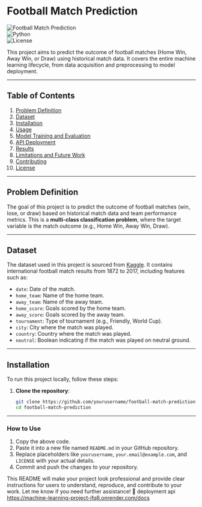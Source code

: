 # Football Match Prediction

![Football Match Prediction](https://img.shields.io/badge/Status-Completed-brightgreen)  
![Python](https://img.shields.io/badge/Python-3.8%2B-blue)  
![License](https://img.shields.io/badge/License-MIT-orange)

This project aims to predict the outcome of football matches (Home Win, Away Win, or Draw) using historical match data. It covers the entire machine learning lifecycle, from data acquisition and preprocessing to model deployment.

---

## Table of Contents
1. [Problem Definition](#problem-definition)
2. [Dataset](#dataset)
3. [Installation](#installation)
4. [Usage](#usage)
5. [Model Training and Evaluation](#model-training-and-evaluation)
6. [API Deployment](#api-deployment)
7. [Results](#results)
8. [Limitations and Future Work](#limitations-and-future-work)
9. [Contributing](#contributing)
10. [License](#license)

---

## Problem Definition
The goal of this project is to predict the outcome of football matches (win, lose, or draw) based on historical match data and team performance metrics. This is a **multi-class classification problem**, where the target variable is the match outcome (e.g., Home Win, Away Win, Draw).

---

## Dataset
The dataset used in this project is sourced from [Kaggle](https://www.kaggle.com/datasets/martj42/international-football-results-from-1872-to-2017). It contains international football match results from 1872 to 2017, including features such as:
- `date`: Date of the match.
- `home_team`: Name of the home team.
- `away_team`: Name of the away team.
- `home_score`: Goals scored by the home team.
- `away_score`: Goals scored by the away team.
- `tournament`: Type of tournament (e.g., Friendly, World Cup).
- `city`: City where the match was played.
- `country`: Country where the match was played.
- `neutral`: Boolean indicating if the match was played on neutral ground.

---

## Installation
To run this project locally, follow these steps:

1. **Clone the repository**:
   ```bash
   git clone https://github.com/yourusername/football-match-prediction.git
   cd football-match-prediction
---

### How to Use
1. Copy the above code.
2. Paste it into a new file named `README.md` in your GitHub repository.
3. Replace placeholders like `yourusername`, `your.email@example.com`, and `LICENSE` with your actual details.
4. Commit and push the changes to your repository.

This README will make your project look professional and provide clear instructions for users to understand, reproduce, and contribute to your work. Let me know if you need further assistance! 🚀
deployment api      https://machine-learning-project-jfq8.onrender.com/docs
